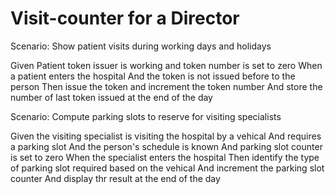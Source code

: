 # Visit-counter for a Director

Scenario: Show patient visits during working days and holidays

  Given Patient token issuer is working and token number is set to zero
  When a patient enters the hospital
  And the token is not issued before to the person
  Then issue the token and increment the token number
  And store the number of last token issued at the end of the day

Scenario: Compute parking slots to reserve for visiting specialists

  Given the visiting specialist is visiting the hospital by a vehical
  And requires a parking slot 
  And the person's schedule is known
  And parking slot counter is set to zero
  When the specialist enters the hospital
  Then identify the type of parking slot required based on the vehical
  And increment the parking slot counter
  And display thr result at the end of the day
